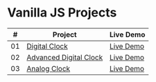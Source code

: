 # Vanilla JS Projects

|  #  | Project                                                                                                                     | Live Demo                                                                         |
| :-: | --------------------------------------------------------------------------------------------------------------------------- | --------------------------------------------------------------------------------- |
| 01  | [Digital Clock](https://github.com/anandkumardev/vanilla-js/tree/main/digital-clock)                             | [Live Demo](https://digital-clock-anandkumar14.vercel.app/)
| 02  | [Advanced Digital Clock](https://github.com/anandkumardev/vanilla-js/tree/main/advanced-digital-clock)                             | [Live Demo](https://advanced-digital-clock.vercel.app/)
| 03 | [Analog Clock](https://github.com/anandkumardev/vanilla-js/tree/main/analog-clock)                             | [Live Demo](https://analog-clock-alpha-topaz.vercel.app/)
